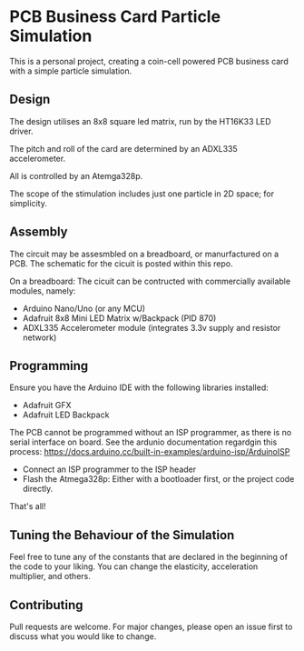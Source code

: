 # PCB Business Card Particle Simulation

This is a personal project, creating a coin-cell powered PCB business card with a simple particle simulation.

## Design
The design utilises an 8x8 square led matrix, run by the HT16K33 LED driver. 

The pitch and roll of the card are determined by an ADXL335 accelerometer. 

All is controlled by an Atemga328p.

The scope of the stimulation includes just one particle in 2D space; for simplicity.

## Assembly
The circuit may be assesmbled on a breadboard, or manurfactured on a PCB.
The schematic for the cicuit is posted within this repo.

On a breadboard:
The cicuit can be contructed with commercially available modules, namely:
- Arduino Nano/Uno (or any MCU)
- Adafruit 8x8 Mini LED Matrix w/Backpack (PID 870)
- ADXL335 Accelerometer module (integrates 3.3v supply and resistor network)

## Programming

Ensure you have the Arduino IDE with the following libraries installed:

- Adafruit GFX
- Adafruit LED Backpack

The PCB cannot be programmed without an ISP programmer, as there is no serial interface on board.
See the ardunio documentation regardgin this process:
https://docs.arduino.cc/built-in-examples/arduino-isp/ArduinoISP

- Connect an ISP programmer to the ISP header
- Flash the Atmega328p: Either with a bootloader first, or the project code directly.

That's all!

## Tuning the Behaviour of the Simulation

Feel free to tune any of the constants that are declared in the beginning of the code to your liking.
You can change the elasticity, acceleration multiplier, and others.

## Contributing

Pull requests are welcome. For major changes, please open an issue first
to discuss what you would like to change.
